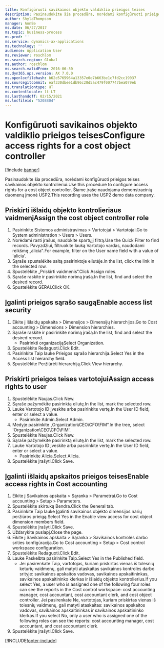 ```yaml
---
title: Konfigūruoti savikainos objekto valdiklio prieigos teises
description: Pasinaudokite šia procedūra, norėdami konfigūruoti prieigos teises savikainos objekto kontrolieriui.
author: ShylaThompson
manager: AnnBe
ms.date: 06/27/2017
ms.topic: business-process
ms.prod: ''
ms.service: dynamics-ax-applications
ms.technology: ''
audience: Application User
ms.reviewer: roschlom
ms.search.region: Global
ms.author: roschlom
ms.search.validFrom: 2016-06-30
ms.dyn365.ops.version: AX 7.0.0
ms.openlocfilehash: b62e5765964a13357e0e7b663be1c7fd2cc19037
ms.sourcegitcommit: eaf330dbee1db96c20d5ac479f007747bea079eb
ms.translationtype: HT
ms.contentlocale: lt-LT
ms.lasthandoff: 02/15/2021
ms.locfileid: "5208804"
---
```

# <a name="configure-access-rights-for-a-cost-object-controller"></a><span data-ttu-id="45cd9-103">Konfigūruoti savikainos objekto valdiklio prieigos teises</span><span class="sxs-lookup"><span data-stu-id="45cd9-103">Configure access rights for a cost object controller</span></span>

[!include [banner](../../includes/banner.md)]

<span data-ttu-id="45cd9-104">Pasinaudokite šia procedūra, norėdami konfigūruoti prieigos teises savikainos objekto kontrolieriui.</span><span class="sxs-lookup"><span data-stu-id="45cd9-104">Use this procedure to configure access rights for a cost object controller.</span></span> <span data-ttu-id="45cd9-105">Šiame įraše naudojama demonstracinių duomenų įmonė USP2.</span><span class="sxs-lookup"><span data-stu-id="45cd9-105">This recording uses the USP2 demo data company.</span></span>


## <a name="assign-the-cost-object-controller-role"></a><span data-ttu-id="45cd9-106">Priskirti išlaidų objekto kontrolieriaus vaidmenį</span><span class="sxs-lookup"><span data-stu-id="45cd9-106">Assign the cost object controller role</span></span>
1. <span data-ttu-id="45cd9-107">Pasirinkite Sistemos administravimas > Vartotojai > Vartotojai.</span><span class="sxs-lookup"><span data-stu-id="45cd9-107">Go to System administration > Users > Users.</span></span>
2. <span data-ttu-id="45cd9-108">Norėdami rasti įrašus, naudokite spartųjį filtrą.</span><span class="sxs-lookup"><span data-stu-id="45cd9-108">Use the Quick Filter to find records.</span></span> <span data-ttu-id="45cd9-109">Pavyzdžiui, filtruokite lauką Vartotojo vardas, naudodami reikšmę „alicia‟.</span><span class="sxs-lookup"><span data-stu-id="45cd9-109">For example, filter on the User name field with a value of 'alicia'.</span></span>
3. <span data-ttu-id="45cd9-110">Sąraše spustelėkite saitą pasirinktoje eilutėje.</span><span class="sxs-lookup"><span data-stu-id="45cd9-110">In the list, click the link in the selected row.</span></span>
4. <span data-ttu-id="45cd9-111">Spustelėkite „Priskirti vaidmenis“.</span><span class="sxs-lookup"><span data-stu-id="45cd9-111">Click Assign roles.</span></span>
5. <span data-ttu-id="45cd9-112">Sąraše raskite ir pasirinkite norimą įrašą.</span><span class="sxs-lookup"><span data-stu-id="45cd9-112">In the list, find and select the desired record.</span></span>
6. <span data-ttu-id="45cd9-113">Spustelėkite GERAI.</span><span class="sxs-lookup"><span data-stu-id="45cd9-113">Click OK.</span></span>

## <a name="enable-access-list-security"></a><span data-ttu-id="45cd9-114">Įgalinti prieigos sąrašo saugą</span><span class="sxs-lookup"><span data-stu-id="45cd9-114">Enable access list security</span></span>
1. <span data-ttu-id="45cd9-115">Eikite į Išlaidų apskaita > Dimensijos > Dimensijų hierarchijos.</span><span class="sxs-lookup"><span data-stu-id="45cd9-115">Go to Cost accounting > Dimensions > Dimension hierarchies.</span></span>
2. <span data-ttu-id="45cd9-116">Sąraše raskite ir pasirinkite norimą įrašą.</span><span class="sxs-lookup"><span data-stu-id="45cd9-116">In the list, find and select the desired record.</span></span>
    * <span data-ttu-id="45cd9-117">Pasirinkti organizaciją</span><span class="sxs-lookup"><span data-stu-id="45cd9-117">Select Organization.</span></span>  
3. <span data-ttu-id="45cd9-118">Spustelėkite Redaguoti.</span><span class="sxs-lookup"><span data-stu-id="45cd9-118">Click Edit.</span></span>
4. <span data-ttu-id="45cd9-119">Pasirinkite Taip lauke Prieigos sąrašo hierarchija.</span><span class="sxs-lookup"><span data-stu-id="45cd9-119">Select Yes in the Access list hierarchy field.</span></span>
5. <span data-ttu-id="45cd9-120">Spustelėkite Peržiūrėti hierarchiją.</span><span class="sxs-lookup"><span data-stu-id="45cd9-120">Click View hierarchy.</span></span>

## <a name="assign-access-rights-to-user"></a><span data-ttu-id="45cd9-121">Priskirti prieigos teises vartotojui</span><span class="sxs-lookup"><span data-stu-id="45cd9-121">Assign access rights to user</span></span>
1. <span data-ttu-id="45cd9-122">Spustelėkite Naujas.</span><span class="sxs-lookup"><span data-stu-id="45cd9-122">Click New.</span></span>
2. <span data-ttu-id="45cd9-123">Sąraše pažymėkite pasirinktą eilutę.</span><span class="sxs-lookup"><span data-stu-id="45cd9-123">In the list, mark the selected row.</span></span>
3. <span data-ttu-id="45cd9-124">Lauke Vartotojo ID įveskite arba pasirinkite vertę.</span><span class="sxs-lookup"><span data-stu-id="45cd9-124">In the User ID field, enter or select a value.</span></span>
    * <span data-ttu-id="45cd9-125">Pasirinkite Admin.</span><span class="sxs-lookup"><span data-stu-id="45cd9-125">Select Admin.</span></span>  
4. <span data-ttu-id="45cd9-126">Medyje pasirinkite „Organization\CEO\CFO\FIM“.</span><span class="sxs-lookup"><span data-stu-id="45cd9-126">In the tree, select 'Organization\CEO\CFO\FIM'.</span></span>
5. <span data-ttu-id="45cd9-127">Spustelėkite Naujas.</span><span class="sxs-lookup"><span data-stu-id="45cd9-127">Click New.</span></span>
6. <span data-ttu-id="45cd9-128">Sąraše pažymėkite pasirinktą eilutę.</span><span class="sxs-lookup"><span data-stu-id="45cd9-128">In the list, mark the selected row.</span></span>
7. <span data-ttu-id="45cd9-129">Lauke Vartotojo ID įveskite arba pasirinkite vertę.</span><span class="sxs-lookup"><span data-stu-id="45cd9-129">In the User ID field, enter or select a value.</span></span>
    * <span data-ttu-id="45cd9-130">Pasirinkite Alicia.</span><span class="sxs-lookup"><span data-stu-id="45cd9-130">Select Alicia.</span></span>  
8. <span data-ttu-id="45cd9-131">Spustelėkite Įrašyti.</span><span class="sxs-lookup"><span data-stu-id="45cd9-131">Click Save.</span></span>

## <a name="enable-access-rights-in-cost-accounting"></a><span data-ttu-id="45cd9-132">Įgalinti išlaidų apskaitos prieigos teises</span><span class="sxs-lookup"><span data-stu-id="45cd9-132">Enable access rights in Cost accounting</span></span>
1. <span data-ttu-id="45cd9-133">Eikite į Savikainos apskaita > Sąranka > Parametrai.</span><span class="sxs-lookup"><span data-stu-id="45cd9-133">Go to Cost accounting > Setup > Parameters.</span></span>
2. <span data-ttu-id="45cd9-134">Spustelėkite skirtuką Bendra.</span><span class="sxs-lookup"><span data-stu-id="45cd9-134">Click the General tab.</span></span>
3. <span data-ttu-id="45cd9-135">Pasirinkite Taip lauke Įgalinti savikainos objekto dimensijos narių peržiūros prieigą.</span><span class="sxs-lookup"><span data-stu-id="45cd9-135">Select Yes in the Enable view access for cost object dimension members field.</span></span>
4. <span data-ttu-id="45cd9-136">Spustelėkite Įrašyti.</span><span class="sxs-lookup"><span data-stu-id="45cd9-136">Click Save.</span></span>
5. <span data-ttu-id="45cd9-137">Uždarykite puslapį.</span><span class="sxs-lookup"><span data-stu-id="45cd9-137">Close the page.</span></span>
6. <span data-ttu-id="45cd9-138">Eikite į Savikainos apskaita > Sąranka > Savikainos kontrolės darbo srities konfigūracija.</span><span class="sxs-lookup"><span data-stu-id="45cd9-138">Go to Cost accounting > Setup > Cost control workspace configuration.</span></span>
7. <span data-ttu-id="45cd9-139">Spustelėkite Redaguoti.</span><span class="sxs-lookup"><span data-stu-id="45cd9-139">Click Edit.</span></span>
8. <span data-ttu-id="45cd9-140">Lauke Paskelbta pasirinkite Taip.</span><span class="sxs-lookup"><span data-stu-id="45cd9-140">Select Yes in the Published field.</span></span>
    * <span data-ttu-id="45cd9-141">Jei pasirenkate Taip, vartotojas, kuriam priskirtas vienas iš tolesnių keturių vaidmenų, gali matyti ataskaitas savikainos kontrolės darbo srityje: savikainos apskaitos vadovas, savikainos apskaitininkas, savikainos apskaitininko klerkas ir išlaidų objekto kontrolierius.</span><span class="sxs-lookup"><span data-stu-id="45cd9-141">If you select Yes, a user who is assigned one of the following four roles can see the reports in the Cost control workspace: cost accounting manager, cost accountant, cost accountant clerk, and cost object controller.</span></span> <span data-ttu-id="45cd9-142">Jei pasirenkate Ne, vartotojas, kuriam priskirtas vienas iš tolesnių vaidmenų, gali matyti ataskaitas: savikainos apskaitos vadovas, savikainos apskaitininkas ir savikainos apskaitininko klerkas.</span><span class="sxs-lookup"><span data-stu-id="45cd9-142">If you select No, only a user who is assigned one of the following roles can see the reports: cost accounting manager, cost accountant, and cost accountant clerk.</span></span>    
9. <span data-ttu-id="45cd9-143">Spustelėkite Įrašyti.</span><span class="sxs-lookup"><span data-stu-id="45cd9-143">Click Save.</span></span>



[!INCLUDE[footer-include](../../../includes/footer-banner.md)]